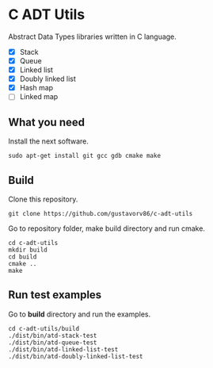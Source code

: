 C ADT Utils
===========

Abstract Data Types libraries written in C language.
- [x] Stack
- [x] Queue
- [x] Linked list
- [x] Doubly linked list
- [x] Hash map
- [ ] Linked map

What you need
-------------

Install the next software.

`sudo apt-get install git gcc gdb cmake make`

Build
-----

Clone this repository.

`git clone https://github.com/gustavorv86/c-adt-utils`

Go to repository folder, make build directory and run cmake.

```
cd c-adt-utils
mkdir build
cd build
cmake ..
make
```

Run test examples
-----------------

Go to **build** directory and run the examples.

```
cd c-adt-utils/build
./dist/bin/atd-stack-test
./dist/bin/atd-queue-test
./dist/bin/atd-linked-list-test
./dist/bin/atd-doubly-linked-list-test
```

